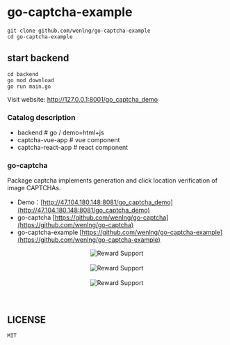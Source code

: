 # go-captcha-example

```
git clone github.com/wenlng/go-captcha-example
cd go-captcha-example
```

## start backend
```
cd backend
go mod download
go run main.go
```

Visit website: http://127.0.0.1:8001/go_captcha_demo

### Catalog description
- backend   # go / demo=html+js
- captcha-vue-app   # vue component
- captcha-react-app   # react component


### go-captcha
Package captcha implements generation and click location verification of image CAPTCHAs. 

- Demo：[http://47.104.180.148:8081/go_captcha_demo](http://47.104.180.148:8081/go_captcha_demo)
- go-captcha [https://github.com/wenlng/go-captcha](https://github.com/wenlng/go-captcha)
- go-captcha-example [https://github.com/wenlng/go-captcha-example](https://github.com/wenlng/go-captcha-example)


<div align="center">
    <img src="http://47.104.180.148/go-captcha/go-captcha-01.png?v=1" alt="Reward Support">
    <br/>
    <br/>
    <img src="http://47.104.180.148/go-captcha/go-captcha-02.png?v=1" alt="Reward Support">
    <br/>
    <br/>
    <img src="http://47.104.180.148/go-captcha/go-captcha.jpg?v=1" alt="Reward Support">
    <br/>
    <br/>   
</div>
<br>

## LICENSE
    MIT
